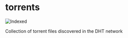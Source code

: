 torrents 
========
![Indexed](https://img.shields.io/badge/indexed-231665-blue)

Collection of torrent files discovered in the DHT network
